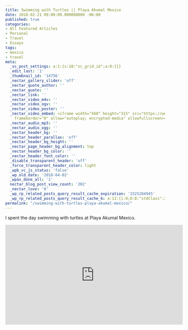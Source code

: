 ```yaml
---
title: Swimming with Turtles || Playa Akumal Mexico
date: 2018-02-21 09:00:09.000000000 -06:00
published: true
categories:
- All Featured Articles
- Personal
- Travel
- Essays
tags:
- mexico
- travel
meta:
  _vc_post_settings: a:1:{s:10:"vc_grid_id";a:0:{}}
  _edit_last: '1'
  _thumbnail_id: '14756'
  _nectar_gallery_slider: 'off'
  _nectar_quote_author: ''
  _nectar_quote: ''
  _nectar_link: ''
  _nectar_video_m4v: ''
  _nectar_video_ogv: ''
  _nectar_video_poster: ''
  _nectar_video_embed: <iframe width="560" height="315" src="https://www.youtube.com/embed/CbkPwHWd4po"
    frameborder="0" allow="autoplay; encrypted-media" allowfullscreen></iframe>
  _nectar_audio_mp3: ''
  _nectar_audio_ogg: ''
  _nectar_header_bg: ''
  _nectar_header_parallax: 'off'
  _nectar_header_bg_height: ''
  _nectar_page_header_bg_alignment: top
  _nectar_header_bg_color: ''
  _nectar_header_font_color: ''
  _disable_transparent_header: 'off'
  _force_transparent_header_color: light
  _wpb_vc_js_status: 'false'
  _wp_old_date: '2018-04-02'
  _wpas_done_all: '1'
  nectar_blog_post_view_count: '202'
  _nectar_love: '0'
  _wp_rp_related_posts_query_result_cache_expiration: '1525284945'
  _wp_rp_related_posts_query_result_cache_6: a:12:{i:0;O:8:"stdClass":2:{s:7:"post_id";s:5:"14759";s:5:"score";s:18:"141.53457618415064";}i:1;O:8:"stdClass":2:{s:7:"post_id";s:4:"9315";s:5:"score";s:18:"124.15561292457159";}i:2;O:8:"stdClass":2:{s:7:"post_id";s:4:"1766";s:5:"score";s:17:"41.88365892221176";}i:3;O:8:"stdClass":2:{s:7:"post_id";s:4:"4437";s:5:"score";s:16:"32.8757235612539";}i:4;O:8:"stdClass":2:{s:7:"post_id";s:4:"4419";s:5:"score";s:16:"32.8757235612539";}i:5;O:8:"stdClass":2:{s:7:"post_id";s:4:"4418";s:5:"score";s:16:"32.8757235612539";}i:6;O:8:"stdClass":2:{s:7:"post_id";s:4:"4417";s:5:"score";s:16:"32.8757235612539";}i:7;O:8:"stdClass":2:{s:7:"post_id";s:4:"4416";s:5:"score";s:16:"32.8757235612539";}i:8;O:8:"stdClass":2:{s:7:"post_id";s:4:"4415";s:5:"score";s:16:"32.8757235612539";}i:9;O:8:"stdClass":2:{s:7:"post_id";s:4:"4414";s:5:"score";s:16:"32.8757235612539";}i:10;O:8:"stdClass":2:{s:7:"post_id";s:4:"4413";s:5:"score";s:16:"32.8757235612539";}i:11;O:8:"stdClass":2:{s:7:"post_id";s:4:"4412";s:5:"score";s:16:"32.8757235612539";}}
permalink: "/swimming-with-turtles-playa-akumal-mexico/"
---
```

<p>I spent the day swimming with turtles at Playa Akumal Mexico.</p>
<p><iframe width="560" height="315" src="https://www.youtube.com/embed/CbkPwHWd4po" frameborder="0" allow="autoplay; encrypted-media" allowfullscreen></iframe></p>
